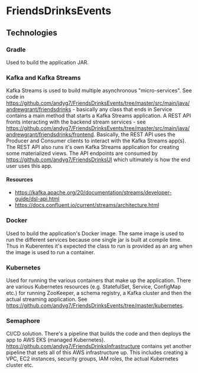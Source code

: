 # FriendsDrinksEvents

## Technologies 
### Gradle
Used to build the application JAR.

### Kafka and Kafka Streams
Kafka Streams is used to build multiple asynchronous "micro-services". See code in https://github.com/andyg7/FriendsDrinksEvents/tree/master/src/main/java/andrewgrant/friendsdrinks - basically any class that ends in Service contains a main method that starts a Kafka Streams application. A REST API fronts interacting with the backend stream services - see https://github.com/andyg7/FriendsDrinksEvents/tree/master/src/main/java/andrewgrant/friendsdrinks/frontend. Basically, the REST API uses the Producer and Consumer clients to interact with the Kafka Streams app(s). The REST API also runs it's own Kafka Streams application for creating some materialized views. The API endpoints are consumed by https://github.com/andyg7/FriendsDrinksUI which ultimately is how the end user uses this app.
#### Resources
- https://kafka.apache.org/20/documentation/streams/developer-guide/dsl-api.html
- https://docs.confluent.io/current/streams/architecture.html
### Docker
Used to build the application's Docker image. The same image is used to run the different services because one single jar is built at compile time. Thus in Kuberentes it's expected the class to run is provided as an arg when the image is used to run a container.
### Kubernetes
Used for running the various containers that make up the application. There are various Kubernetes resources (e.g. StatefulSet, Service, ConfigMap etc.) for running ZooKeeper, a schema registry, a Kafka cluster and then the actual streaming application. See https://github.com/andyg7/FriendsDrinksEvents/tree/master/kubernetes.

### Semaphore
CI/CD solution. There's a pipeline that builds the code and then deploys the app to AWS EKS (managed Kubernetes). https://github.com/andyg7/FriendsDrinksInfrastructure contains yet another pipeline that sets all of this AWS infrastructure up. This includes creating a VPC, EC2 instances, security groups, IAM roles, the actual Kubernetes cluster etc.
